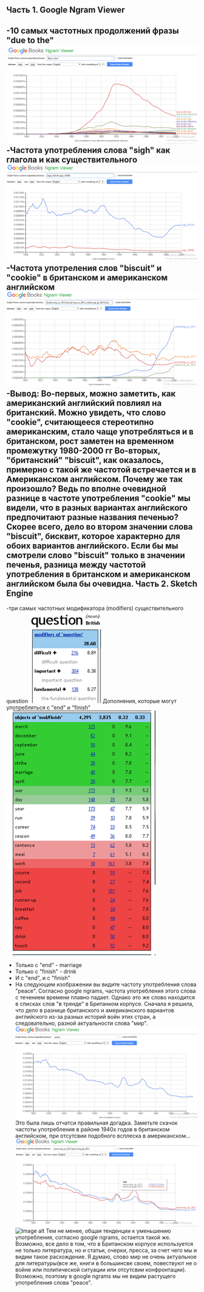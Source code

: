 **Часть 1. Google Ngram Viewer**
---
-10 самых частотных продолжений фразы "due to the"
![Image alt](https://github.com/AnastasiaAgapova/hw6/blob/master/1.png)
-Частота употребления слова "sigh" как глагола и как существительного
![Image alt](https://github.com/AnastasiaAgapova/hw6/blob/master/2.png)
-Частота употреления слов "biscuit" и "cookie" в британском и американском английском
![Image alt](https://github.com/AnastasiaAgapova/hw6/blob/master/3.png)
-Вывод: Во-первых, можно заметить, как американский английский повлиял на британский. Можно увидеть, что слово "cookie", считающееся стереотипно американским, стало чаще употребляться и в британском, рост заметен на временном промежутку 1980-2000 гг
Во-вторых, "британский" "biscuit", как оказалось, примерно с такой же частотой встречается и в Американском английском. Почему же так произошло? Ведь по вполне очевидной разнице в частоте употребления "cookie" мы видели, что в разных вариантах английского предпочитают разные названия печенью?
Скорее всего, дело во втором значении слова "biscuit", бисквит, которое характерно для обоих вариантов английского. Если бы мы смотрели слово "biscuit" только в значении печенья, разница между частотой употребления в британском и американском английском была бы очевидна.
**Часть 2. Sketch Engine**
---
-три самых частотных модификатора (modifiers) существительного question
![Image alt](https://github.com/AnastasiaAgapova/hw6/blob/master/4.png)
Дополнения, которые могут употребляться с "end" и "finish"
![Image alt](https://github.com/AnastasiaAgapova/hw6/blob/master/5.png)
- Только с "end" - marriage
- Только с "finish" - drink
- И с "end", и с "finish"
- На следующем изображении вы видите частоту употребления слова "peace". Согласно google ngrams, частота употребления этого слова с течением времени плавно падает. Однако это же слово находится в списках слов "в тренде" в Британком корпусе. Сначала я решила, что дело в разнице британского и американского вариантов английского из-за разных историй войн этих стран, а следовательно, разной актуальности слова "мир".
![Image alt](https://github.com/AnastasiaAgapova/hw6/blob/master/6.png)
Это была лишь отчатси правильная догадка. Заметьте скачок частоты употребления в районе 1940х годов в британском английском, при отсутсвии подобного всплеска в американском...
![Image alt](https://github.com/AnastasiaAgapova/hw6/blob/master/7.png)
![Image alt](https://github.com/AnastasiaAgapova/hw6/blob/master/8.png)
Тем не менее, общая тенденции к уменьшению употребления, согласно google ngrams, остается такой же.
Возможно, все дело в том, что в Британском корпусе используется не только литература, но и статьи, очерки, пресса, за счет чего мы и видим такое расхождение. Я думаю, слово мир не очень актуальное для литературы(все же, книги в большинсве своем, повествуют не о войне или политической ситуации или отсутсвии конфронтации). Возможно, поэтому в google ngrams мы не видим растущего употребления слова "peace".
